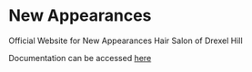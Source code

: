 # New Appearances

Official Website for New Appearances Hair Salon of Drexel Hill

Documentation can be accessed [here][wiki-url]

[wiki-url]: https://github.com/lobobabysaurus/NewAppearances/wiki  
